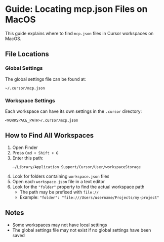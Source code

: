 # Guide: Locating mcp.json Files on MacOS

This guide explains where to find `mcp.json` files in Cursor workspaces on MacOS.

## File Locations

### Global Settings
The global settings file can be found at:
```
~/.cursor/mcp.json
```

### Workspace Settings
Each workspace can have its own settings in the `.cursor` directory:
```
<WORKSPACE_PATH>/.cursor/mcp.json
```

## How to Find All Workspaces

1. Open Finder
2. Press `Cmd + Shift + G`
3. Enter this path:
   ```
   ~/Library/Application Support/Cursor/User/workspaceStorage
   ```
4. Look for folders containing `workspace.json` files
5. Open each `workspace.json` file in a text editor
6. Look for the `"folder"` property to find the actual workspace path
   - The path may be prefixed with `file://`
   - Example: `"folder": "file:///Users/username/Projects/my-project"`

## Notes
- Some workspaces may not have local settings
- The global settings file may not exist if no global settings have been saved
